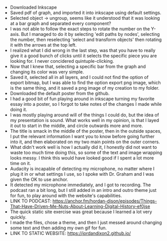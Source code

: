 - Downloaded Inkscape
- Saved pdf of graph, and imported it into inkscape using default settings.
- Selected object -> ungroup, seems like it understood that it was looking at a bar graph and separated every component?
- I was not able to follow the exact steps to rotate the number on the Y-axis. But I managed to do it by selecting 'edit paths by nodes', selecting the number, then reselecting 'select and transform objects' then rotating it with the arrows at the top left.
- I realized what I did wrong in the last step, was that you have to really give it a good bunch of clicks until it selects the specific piece you are looking for. I never concidered quintuple-clicking.
- Now that I knew that, selecting a specific bar from the graph and changing its color was very simple.
- Saved it, selected all in all layers, and I could not find the option of export bitmap, but I was able to find the option export png image, which is the same thing, and it saved a png image of my creation to my folder.
- Downloaded the default poster from the github.
- I had a good bit of fun playing around in inkscape turning my favorite essay into a poster, so I forgot to take notes of the changes I made while doing it.
- I was mostly playing around will of the things I could do, but the idea of my presentation is sound. What works well in my opinion, is that I layed it out to start in the middle, and circle outwards more and more.
- The title is smack in the middle of the poster, then in the outside spaces, I put the relevant information I want you to know before going further into it, and then elaborated on my two main points on the outer corners.
- What didn't work well is how I actually did it, I honestly did not want to waste too much time doing this, so some of the text and image wrapping looks messy. I think this would have looked good if I spent a lot more time on it.
- Audacity is incapable of detecting my microphone, no matter where I plug it in or what settings I use, so I spoke with Dr. Graham and I was given the OK to use anchor.
- It detected my microphone immediately, and I got to recording. The podcast ran a bit long, but I still added in an intro and outro theme just for fun, to play around with the website's capabilities.
- LINK TO PODCAST: https://anchor.fm/hordan-dison/episodes/Things-That-Have-Driven-Me-Nuts-About-Learning-Digital-History-ef0jse
- The quick static site exercise was great because I learned a lot very quickly.
- I made the files, chose a theme, and then I just messed around changing some text and then adding my own gif for fun.
- LINK TO STATIC WEBSITE: https://jordandixon2.github.io/
